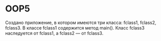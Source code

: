 # OOP5
 Создано приложение, в котором имеются три класса:
fclass1, fclass2, fclass3. В классе fclass1 содержится метод
main(). Класс fclass3 наследуется от fclass1, а fclass2 — от
fclass3.
